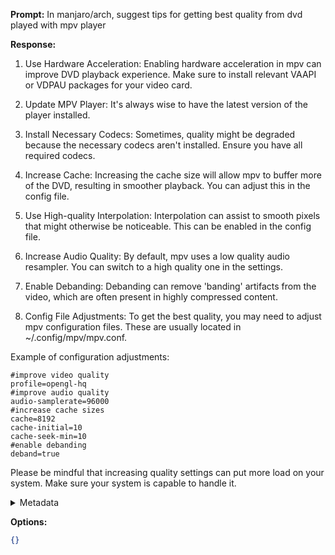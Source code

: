 **Prompt:**
In manjaro/arch, suggest tips for getting best quality from dvd played with mpv player

**Response:**
1. Use Hardware Acceleration: Enabling hardware acceleration in mpv can improve DVD playback experience. Make sure to install relevant VAAPI or VDPAU packages for your video card.

2. Update MPV Player: It's always wise to have the latest version of the player installed.

3. Install Necessary Codecs: Sometimes, quality might be degraded because the necessary codecs aren't installed. Ensure you have all required codecs.

4. Increase Cache: Increasing the cache size will allow mpv to buffer more of the DVD, resulting in smoother playback. You can adjust this in the config file.

5. Use High-quality Interpolation: Interpolation can assist to smooth pixels that might otherwise be noticeable. This can be enabled in the config file.

6. Increase Audio Quality: By default, mpv uses a low quality audio resampler. You can switch to a high quality one in the settings.

7. Enable Debanding: Debanding can remove 'banding' artifacts from the video, which are often present in highly compressed content.

8. Config File Adjustments: To get the best quality, you may need to adjust mpv configuration files. These are usually located in ~/.config/mpv/mpv.conf.

Example of configuration adjustments:

    #improve video quality
    profile=opengl-hq
    #improve audio quality
    audio-samplerate=96000
    #increase cache sizes
    cache=8192
    cache-initial=10
    cache-seek-min=10
    #enable debanding
    deband=true

Please be mindful that increasing quality settings can put more load on your system. Make sure your system is capable to handle it.

<details><summary>Metadata</summary>

- Duration: 28798 ms
- Datetime: 2023-08-24T17:39:01.801213
- Model: gpt-4-0613

</details>

**Options:**
```json
{}
```

